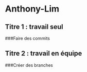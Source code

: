 # Anthony-Lim
## Titre 1 : travail seul
###Faire des commits
<img scr = "https://i1.sndcdn.com/artworks-efpmL1Ni42Gfk0xx-qJupnQ-t500x500.jpg">
## Titre 2 : travail en équipe
###Créer des branches
